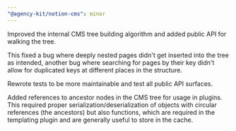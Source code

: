 ```yaml
---
"@agency-kit/notion-cms": minor
---
```


Improved the internal CMS tree building algorithm and added public API for walking the tree.

This fixed a bug where deeply nested pages didn't get inserted into the tree as intended, another bug
where searching for pages by their key didn't allow for duplicated keys at different places in the structure.

Rewrote tests to be more maintainable and test all public API surfaces.

Added references to ancestor nodes in the CMS tree for usage in plugins. This required proper serialization/deserialization
of objects with circular references (the ancestors) but also functions, which are required in the templating plugin and are generally useful to store in the cache.
